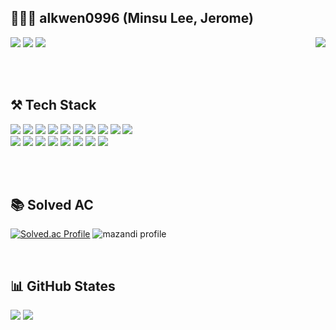 <!--
Here are some ideas to get you started:
**alkwen0996/alkwen0996** is a ✨ _special_ ✨ repository because its `README.md` (this file) appears on your GitHub profile.
- 🔭 I’m currently working on ...
- 🌱 I’m currently learning ...
- 👯 I’m looking to collaborate on ...
- 🤔 I’m looking for help with ...
- 💬 Ask me about ...
- 📫 How to reach me: ...
- 😄 Pronouns: ...
- ⚡ Fun fact: ...
-->	

<div align="left">
<h2> 🧑🏻‍💻 alkwen0996 (Minsu Lee, Jerome) 

</h2>

<a href="https://velog.io/@alkwen0996" target="_blank"><img src="https://img.shields.io/badge/TechBlog-20C997?style=flat-square&logo=Velog&logoColor=white"/></a>
<a href="mailto:﻿alkwen0996@naver.com" target="_blank"><img src="https://img.shields.io/badge/Mail-f0506e?logo=Naver&style=flat-square&logoColor=FFFFFF"/></a>
<img src="https://img.shields.io/github/followers/alkwen0996?style=social" />
<img align = "right" src="https://hits.seeyoufarm.com/api/count/incr/badge.svg?url=https%3A%2F%2Fgithub.com%2Falkwen0996%2Fhit-counter&count_bg=%2379C83D&title_bg=%23555555&icon=&icon_color=%23E7E7E7&title=hits&edge_flat=false)" />

</div>

<br><br>

<h2>⚒️ Tech Stack </h2>

<div>
  <img src="https://img.shields.io/badge/Java-007396?style=flat&logo=Conda-Forge&logoColor=white" />
  <img src="https://img.shields.io/badge/Spring-6DB33F?style=flat&logo=Spring&logoColor=white" />
  <img src="https://img.shields.io/badge/SpringBoot-6DB33F?style=flat&logo=SpringBoot&logoColor=white" />
  <img src="https://img.shields.io/badge/JPA-59666C?style=flat-square&logo=hibernate&logoColor=white" />
  <img src="https://img.shields.io/badge/Mybatis-000000?style=flat&logo=Fluentd&logoColor=white" />
  <img src="https://img.shields.io/badge/Oracle-F80000?style=flat&logo=Oracle&logoColor=white" />
  <img src="https://img.shields.io/badge/MySQL-4479A1?style=flat&logo=MySQL&logoColor=white" />
  <img src="https://img.shields.io/badge/Redis-DC382D?style=flat&logo=redis&logoColor=white" />
  <img src="https://img.shields.io/badge/Git-181717?style=flat&logo=Git&logoColor=white" /> 
  <img src="https://img.shields.io/badge/Jira-0052CC?style=flat&logo=Jira&logoColor=white" />
  <br>
  <img src="https://img.shields.io/badge/Docker-232F3E?style=flat&logo=docker&logoColor=white" />
  <img src="https://img.shields.io/badge/Amazon AWS-2496ED?style=flat&logo=AmazonAWS&logoColor=white" />
  <img src="https://img.shields.io/badge/NGINX-009639?style=flat&logo=NGINX&logoColor=white" />
  <img src="https://img.shields.io/badge/Jenkins-D24939?style=flat&logo=JENKINS&logoColor=white" />
  <img src="https://img.shields.io/badge/HTML5-E34F26?style=flat&logo=HTML5&logoColor=white"/>
  <img src="https://img.shields.io/badge/CSS3-1572B6?style=flat&logo=CSS3&logoColor=white"/>
  <img src="https://img.shields.io/badge/JavaScript-F7DF1E?style=flat&logo=JavaScript&logoColor=white"/>
  <img src="https://img.shields.io/badge/Vue.js-4FC08D?style=flat&logo=Vue.js&logoColor=white"/>
</div>

<br><br>

<h2>📚 Solved AC </h2>

[![Solved.ac Profile](http://mazassumnida.wtf/api/generate_badge?boj=alkwen0996)](https://solved.ac/alkwen0996)
![mazandi profile](http://mazandi.herokuapp.com/api?handle=alkwen0996&theme=warm)

<br>

<h2>📊 GitHub States </h2>
<div>
  <img src="https://github-readme-stats.vercel.app/api?username=alkwen0996&theme=default&show_icons=true">
  <img src="https://github-readme-stats.vercel.app/api/top-langs/?username=alkwen0996&layout=donut">
</div>

